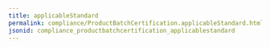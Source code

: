```yaml
---
title: applicableStandard
permalink: compliance/ProductBatchCertification.applicableStandard.html
jsonid: compliance_productbatchcertification_applicablestandard
---
```

